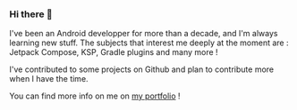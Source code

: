 ### Hi there 👋

I've been an Android developper for more than a decade, and I'm always learning new stuff. The subjects that interest me deeply at the moment are : Jetpack Compose, KSP, Gradle plugins and many more !

I've contributed to some projects on Github and plan to contribute more when I have the time.

You can find more info on me on [my portfolio](https://valentinrocher.notion.site/Valentin-Rocher-Senior-Android-Developer-19a4d672fc004522bca1b8307c9a577d?pvs=4) !

<!--
**bishiboosh/bishiboosh** is a ✨ _special_ ✨ repository because its `README.md` (this file) appears on your GitHub profile.

Here are some ideas to get you started:

- 🔭 I’m currently working on ...
- 🌱 I’m currently learning ...
- 👯 I’m looking to collaborate on ...
- 🤔 I’m looking for help with ...
- 💬 Ask me about ...
- 📫 How to reach me: ...
- 😄 Pronouns: ...
- ⚡ Fun fact: ...
-->
